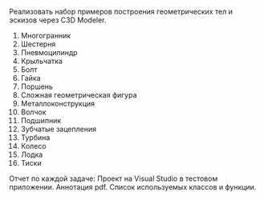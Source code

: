 Реализовать набор примеров построения геометрических тел и эскизов через C3D Modeler.

1.	Многогранник
2.	Шестерня
3.	Пневмоцилиндр
4.	Крыльчатка 
5.	Болт
6.	Гайка
7.	Поршень
8.	Сложная геометрическая фигура
9.	Металлоконструкция
10.	Волчок
11.	Подшипник 
12.	Зубчатые зацепления 
13.	Турбина
14.	Колесо
15.	Лодка
16.	Тиски

Отчет по каждой задаче: Проект на Visual Studio в тестовом приложении. Аннотация pdf. Список используемых классов и функции.
